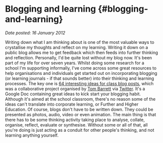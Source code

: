 # Blogging and learning {#blogging-and-learning}

_Date posted: 16 January 2012_

Writing down what I am thinking about is one of the most valuable ways to crystallise my thoughts and reflect on my learning. Writing it down on a public blog allows me to get feedback which then feeds into further thinking and reflection. Personally, I'd be quite lost without my blog now. It's been part of my life for over seven years. Whilst doing some research for a school I'm supporting informally, I've come across some great resources to help organisations and individuals get started out on incorporating blogging (or learning journals - if that sounds better) into their thinking and learning processes. The key one is [64 interesting ideas for class blog posts](https://docs.google.com/present/edit?id=0AclS3lrlFkCIZGhuMnZjdjVfNzQ5ZnpiczlxYzM&authkey=CN7tirgG&hl=en_GB), which was a collaborative project organised by [Tom Barrett](http://edte.ch/blog/) via [Twitter](http://twitter.com/tombarrett). It's a Google Doc containing great ideas to kick start your blogging habit. Although it's aimed at the school classroom, there's no reason some of the ideas can't translate into corporate learning, or Further and Higher Education. Of course, blogs don't have to be written down. They could be presented as photos, audio, video or even animation. The main thing is that there has to be some thinking activity taking place to analyse, collate, organise, reflect, evaluate or synthesise. Without some or all of that, all you're doing is just acting as a conduit for other people's thinking, and not learning anything yourself.